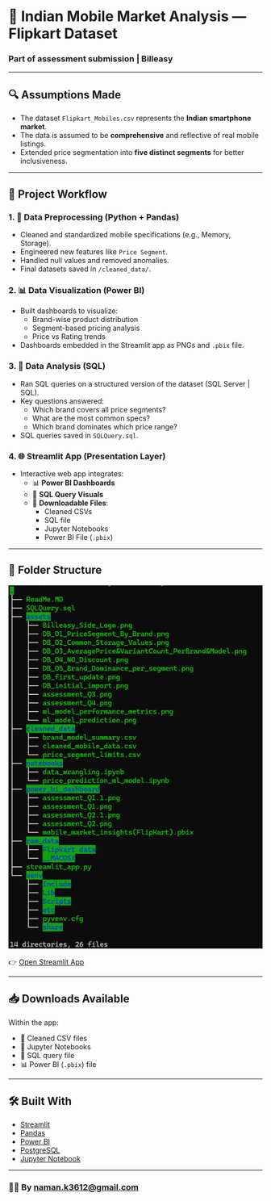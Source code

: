 # 📱 Indian Mobile Market Analysis — Flipkart Dataset

### Part of assessment submission | Billeasy

---

## 🔍 Assumptions Made

- The dataset `Flipkart_Mobiles.csv` represents the **Indian smartphone market**.
- The data is assumed to be **comprehensive** and reflective of real mobile listings.
- Extended price segmentation into **five distinct segments** for better inclusiveness.

---

## 🔄 Project Workflow

### 1. 🧹 Data Preprocessing (Python + Pandas)
- Cleaned and standardized mobile specifications (e.g., Memory, Storage).
- Engineered new features like `Price Segment`.
- Handled null values and removed anomalies.
- Final datasets saved in `/cleaned_data/`.

### 2. 📊 Data Visualization (Power BI)
- Built dashboards to visualize:
  - Brand-wise product distribution
  - Segment-based pricing analysis
  - Price vs Rating trends
- Dashboards embedded in the Streamlit app as PNGs and `.pbix` file.

### 3. 🧾 Data Analysis (SQL)
- Ran SQL queries on a structured version of the dataset (SQL Server | SQL).
- Key questions answered:
  - Which brand covers all price segments?
  - What are the most common specs?
  - Which brand dominates which price range?
- SQL queries saved in `SQLQuery.sql`.

### 4. 🌐 Streamlit App (Presentation Layer)
- Interactive web app integrates:
  - 📊 **Power BI Dashboards**
  - 📄 **SQL Query Visuals**
  - 📁 **Downloadable Files**:
    - Cleaned CSVs
    - SQL file
    - Jupyter Notebooks
    - Power BI File (`.pbix`)

---

## 📁 Folder Structure

![Working Tree](https://github.com/NamanKumar24-hub/mobile-market-analysis-streamlit/blob/main/assets/project_tree.png)

👉 [Open Streamlit App](https://mobile-market-analysis-billeasy.streamlit.app/)  

---

## 📥 Downloads Available

Within the app:
- 📁 Cleaned CSV files
- 📘 Jupyter Notebooks
- 🧾 SQL query file
- 📊 Power BI (`.pbix`) file

---

## 🛠️ Built With

- [Streamlit](https://streamlit.io)
- [Pandas](https://pandas.pydata.org)
- [Power BI](https://powerbi.microsoft.com)
- [PostgreSQL](https://www.postgresql.org/)
- [Jupyter Notebook](https://jupyter.org)


---
### 👨‍💻 By [naman.k3612@gmail.com](mailto:naman.k3612@gmail.com)
